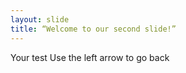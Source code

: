 ```yaml
--- 
layout: slide 
title: “Welcome to our second slide!” 
--- 
```

Your test 
Use the left arrow to go back
